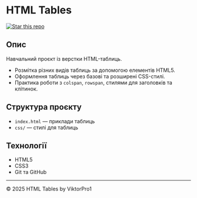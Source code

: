 # HTML Tables

[![Star this repo](https://img.shields.io/github/stars/ViktorPro1/HTML-Tables?style=social)](https://github.com/ViktorPro1/HTML-Tables/stargazers)



## Опис

Навчальний проєкт із верстки HTML-таблиць.

- Розмітка різних видів таблиць за допомогою елементів HTML5.
- Оформлення таблиць через базові та розширені CSS-стилі.
- Практика роботи з `colspan`, `rowspan`, стилями для заголовків та клітинок.

## Структура проєкту

- `index.html` — приклади таблиць
- `css/` — стилі для таблиць

## Технології

- HTML5
- CSS3
- Git та GitHub

---

© 2025 HTML Tables by ViktorPro1

